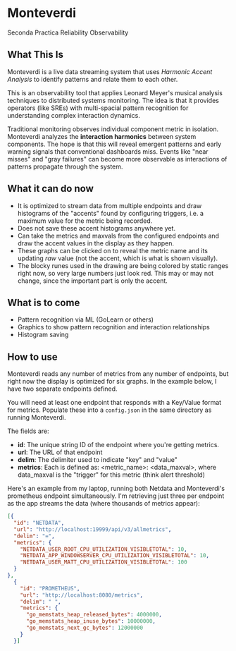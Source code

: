 # Monteverdi

Seconda Practica Reliability Observability

## What This Is

Monteverdi is a live data streaming system that uses _Harmonic Accent Analysis_ to identify patterns and relate them to each other.

This is an observability tool that applies Leonard Meyer's musical analysis techniques to distributed systems monitoring. The idea is that it provides operators (like SREs) with multi-spacial pattern recognition for understanding complex interaction dynamics.

Traditional monitoring observes individual component metric in isolation. Monteverdi analyzes the **interaction harmonics** between system components. The hope is that this will reveal emergent patterns and early warning signals that conventional dashboards miss. Events like "near misses" and "gray failures" can become more observable as interactions of patterns propagate through the system.

## What it can do now

- It is optimized to stream data from multiple endpoints and draw histograms of the "accents" found by configuring triggers, i.e. a maximum value for the metric being recorded.
- Does not save these accent histograms anywhere yet.
- Can take the metrics and maxvals from the configured endpoints and draw the accent values in the display as they happen.
- These graphs can be clicked on to reveal the metric name and its updating _raw_ value (not the accent, which is what is shown visually).
- The blocky runes used in the drawing are being colored by static ranges right now, so very large numbers just look red. This may or may not change, since the important part is only the accent.

## What is to come

- Pattern recognition via ML (GoLearn or others)
- Graphics to show pattern recognition and interaction relationships
- Histogram saving

## How to use

Monteverdi reads any number of metrics from any number of endpoints, but right now the display is optimized for six graphs. In the example below, I have two separate endpoints defined.

You will need at least one endpoint that responds with a Key/Value format for metrics. Populate these into a `config.json` in the same directory as running Monteverdi.

The fields are:

- **id**: The unique string ID of the endpoint where you're getting metrics.
- **url**: The URL of that endpoint
- **delim**: The delimiter used to indicate "key" and "value"
- **metrics**: Each is defined as: <metric_name>: <data_maxval>, where data_maxval is the "trigger" for this metric (think alert threshold)

Here's an example from my laptop, running both Netdata and Monteverdi's prometheus endpoint simultaneously. I'm retrieving just three per endpoint as the app streams the data (where thousands of metrics appear):

```json
[{
  "id": "NETDATA",
  "url": "http://localhost:19999/api/v3/allmetrics",
  "delim": "=",
  "metrics": {
    "NETDATA_USER_ROOT_CPU_UTILIZATION_VISIBLETOTAL": 10,
    "NETDATA_APP_WINDOWSERVER_CPU_UTILIZATION_VISIBLETOTAL": 10,
    "NETDATA_USER_MATT_CPU_UTILIZATION_VISIBLETOTAL": 100
  }
},
  {
    "id": "PROMETHEUS",
    "url": "http://localhost:8080/metrics",
    "delim": " ",
    "metrics": {
      "go_memstats_heap_released_bytes": 4000000,
      "go_memstats_heap_inuse_bytes": 10000000,
      "go_memstats_next_gc_bytes": 12000000
    }
  }]
```